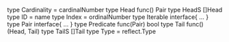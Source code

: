 type Cardinality = cardinalNumber
type Head func() Pair
type HeadS []Head
type ID = name
type Index = ordinalNumber
type Iterable interface{ ... }
type Pair interface{ ... }
type Predicate func(Pair) bool
type Tail func() (Head, Tail)
type TailS []Tail
type Type = reflect.Type
